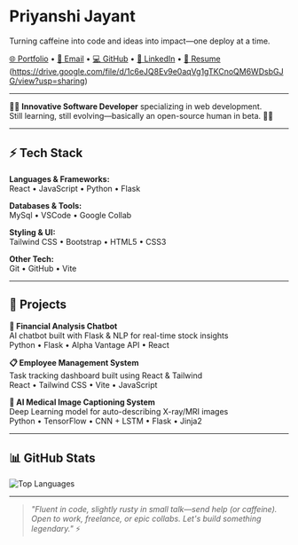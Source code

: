 # Priyanshi Jayant  
Turning caffeine into code and ideas into impact—one deploy at a time.

[🌐 Portfolio](https://github.com/priyu9-star) • [📧 Email](mailto:priyanshijayant729@gmail.com) • [💻 GitHub](https://github.com/priyu9-star) • [🔗 LinkedIn](https://www.linkedin.com/in/priyanshi-jayant-853952255/) • [📄 Resume](#) (https://drive.google.com/file/d/1c6eJQ8Ev9e0aqVg1gTKCnoQM6WDsbGJG/view?usp=sharing)

---

👩‍💻 **Innovative Software Developer** specializing in web development.  
Still learning, still evolving—basically an open-source human in beta. 🧠✨

---

## ⚡ Tech Stack

**Languages & Frameworks:**  
React • JavaScript  • Python • Flask

**Databases & Tools:**  
MySql • VSCode • Google Collab 

**Styling & UI:**  
Tailwind CSS • Bootstrap • HTML5 • CSS3

**Other Tech:**  
Git • GitHub • Vite 

---

## 🚀 Projects

**💬 Financial Analysis Chatbot**  
AI chatbot built with Flask & NLP for real-time stock insights  
Python • Flask • Alpha Vantage API • React

**📋 Employee Management System**  
Task tracking dashboard built using React & Tailwind  
React • Tailwind CSS • Vite • JavaScript

**📸 AI Medical Image Captioning System**  
Deep Learning model for auto-describing X-ray/MRI images  
Python • TensorFlow • CNN + LSTM • Flask • Jinja2

---

## 📊 GitHub Stats

![Top Languages](https://github-readme-stats.vercel.app/api/top-langs/?username=priyu9-star&layout=compact&theme=radical)

---

> *"Fluent in code, slightly rusty in small talk—send help (or caffeine). Open to work, freelance, or epic collabs. Let's build something legendary."* ⚡
